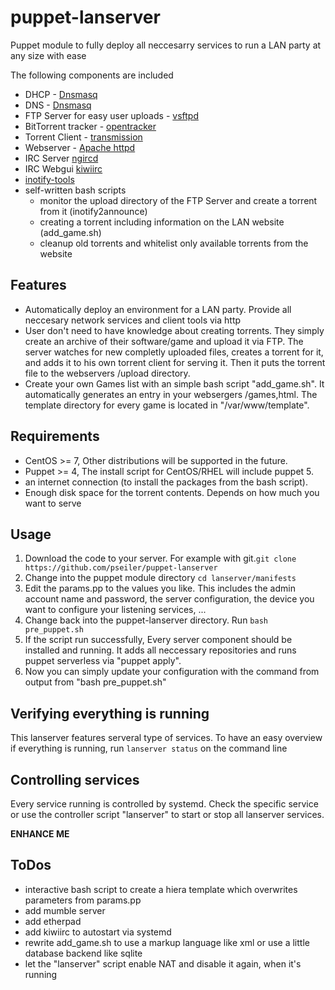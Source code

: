 # puppet-lanserver
Puppet module to fully deploy all neccesarry services to run a LAN party at any size with ease

The following components are included
* DHCP - [Dnsmasq](http://www.thekelleys.org.uk/dnsmasq/doc.html)
* DNS - [Dnsmasq](http://www.thekelleys.org.uk/dnsmasq/doc.html)
* FTP Server for easy user uploads - [vsftpd](https://security.appspot.com/vsftpd.html)
* BitTorrent tracker - [opentracker](http://erdgeist.org/arts/software/opentracker/)
* Torrent Client - [transmission](http://transmissionbt.com/)
* Webserver - [Apache httpd](https://httpd.apache.org/)
* IRC Server [ngircd](https://ngircd.barton.de/index.php.en)
* IRC Webgui [kiwiirc](https://kiwiirc.com/)
* [inotify-tools](https://mirrors.edge.kernel.org/pub/linux/kernel/people/rml/inotify/README)
* self-written bash scripts
    * monitor the upload directory of the FTP Server and create a torrent from it (inotify2announce)
    * creating a torrent including information on the LAN website (add\_game.sh)
    * cleanup old torrents and whitelist only available torrents from the website

## Features
* Automatically deploy an environment for a LAN party. Provide all neccesary network services and client tools via http
* User don't need to have knowledge about creating torrents. They simply create an archive of their software/game and upload it via FTP. The server watches for new completly uploaded files, creates a torrent for it, and adds it to his own torrent client for serving it. Then it puts the torrent file to the webservers /upload directory.
* Create your own Games list with an simple bash script "add\_game.sh". It automatically generates an entry in your websergers /games,html.
  The template directory for every game is located in "/var/www/template".

## Requirements
* CentOS >= 7, Other distributions will be supported in the future.
* Puppet >= 4, The install script for CentOS/RHEL will include puppet 5.
* an internet connection (to install the packages from the bash script).
* Enough disk space for the torrent contents. Depends on how much you want
  to serve


## Usage
1. Download the code to your server. For example with git.``git clone https://github.com/pseiler/puppet-lanserver``
1. Change into the puppet module directory ``cd lanserver/manifests``
1. Edit the params.pp to the values you like. This includes the admin account name and password, the server configuration, the device you want to configure your listening services, ...
1. Change back into the puppet-lanserver directory. Run ``bash pre_puppet.sh``
1. If the script run successfully, Every server component should be installed and running. It adds all neccessary repositories and runs puppet serverless via "puppet apply".
1. Now you can simply update your configuration with the command from output from "bash pre\_puppet.sh"

## Verifying everything is running
This lanserver features serveral type of services.
To have an easy overview if everything is running,
run ``lanserver status`` on the command line

## Controlling services
Every service running is controlled by systemd.
Check the specific service or use the controller script
"lanserver" to start or stop all lanserver services.

**ENHANCE ME**

## ToDos
* interactive bash script to create a hiera template which overwrites parameters from params.pp
* add mumble server
* add etherpad
* add kiwiirc to autostart via systemd
* rewrite add\_game.sh to use a markup language like xml or use a little database backend like sqlite
* let the "lanserver" script enable NAT and disable it again, when it's running
